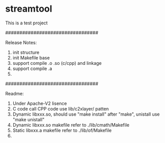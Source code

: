 # streamtool
This is a test project

#################################

Release Notes:
1. init structure
2. init Makefile base
3. support compile .o .so (c/cpp) and linkage
4. support compile .a
5. 

#################################

Readme:
1. Under Apache-V2 lisence
2. C code call CPP code use lib/c2xlayer/ patten
3. Dynamic libxxx.so, should use "make install" after "make", unistall use "make unistall"
4. Dynamic libxxx.so makefile refer to ./lib/cmath/Makefile
5. Static libxxx.a makefile refer to ./lib/of/Makefile
6. 


